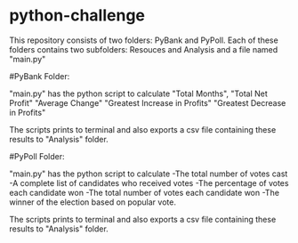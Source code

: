 # python-challenge

This repository consists of two folders: PyBank and PyPoll.
Each of these folders contains two subfolders: Resouces and Analysis and a file named "main.py"

#PyBank Folder:

"main.py" has the python script to calculate 
"Total Months", 
"Total Net Profit"
"Average  Change"
"Greatest Increase in Profits"
"Greatest Decrease in Profits"

The scripts prints to terminal and also exports a csv file containing these results to "Analysis" folder. 

#PyPoll Folder:

"main.py" has the python script to calculate 
-The total number of votes cast
-A complete list of candidates who received votes
-The percentage of votes each candidate won
-The total number of votes each candidate won
-The winner of the election based on popular vote.

The scripts prints to terminal and also exports a csv file containing these results to "Analysis" folder. 



